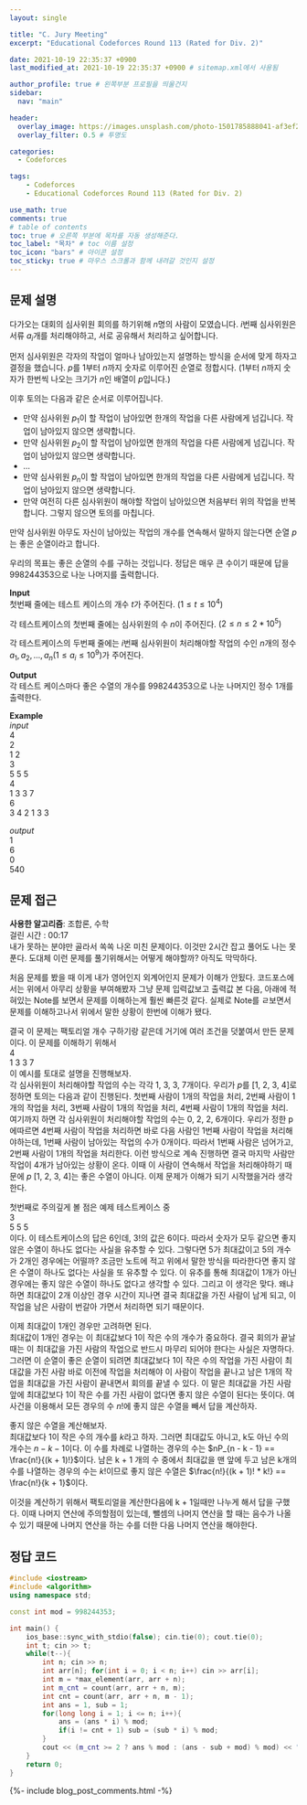 ```yaml
---
layout: single

title: "C. Jury Meeting"
excerpt: "Educational Codeforces Round 113 (Rated for Div. 2)"

date: 2021-10-19 22:35:37 +0900
last_modified_at: 2021-10-19 22:35:37 +0900 # sitemap.xml에서 사용됨

author_profile: true # 왼쪽부분 프로필을 띄울건지
sidebar:
  nav: "main"

header:
  overlay_image: https://images.unsplash.com/photo-1501785888041-af3ef285b470?ixlib=rb-1.2.1&ixid=eyJhcHBfaWQiOjEyMDd9&auto=format&fit=crop&w=1350&q=80
  overlay_filter: 0.5 # 투명도

categories: 
  - Codeforces

tags: 
    - Codeforces
    - Educational Codeforces Round 113 (Rated for Div. 2)

use_math: true
comments: true
# table of contents
toc: true # 오른쪽 부분에 목차를 자동 생성해준다.
toc_label: "목차" # toc 이름 설정
toc_icon: "bars" # 아이콘 설정
toc_sticky: true # 마우스 스크롤과 함께 내려갈 것인지 설정
---
```


## 문제 설명  
다가오는 대회의 심사위원 회의를 하기위해 $n$명의 사람이 모였습니다. $i$번째 심사위원은 서류 $a_i$개를 처리해야하고, 서로 공유해서 처리하고 싶어합니다.  

먼저 심사위원은 각자의 작업이 얼마나 남아있는지 설명하는 방식을 순서에 맞게 하자고 결정을 했습니다. $p$를 $1$부터 $n$까지 숫자로 이루어진 순열로 정합시다. ($1$부터 $n$까지 숫자가 한번씩 나오는 크기가 $n$인 배열이 $p$입니다.)  

이후 토의는 다음과 같은 순서로 이루어집니다.  
* 만약 심사위원 $p_1$이 할 작업이 남아있면 한개의 작업을 다른 사람에게 넘깁니다. 작업이 남아있지 않으면 생략합니다.  
* 만약 심사위원 $p_2$이 할 작업이 남아있면 한개의 작업을 다른 사람에게 넘깁니다. 작업이 남아있지 않으면 생략합니다.  
* ...
* 만약 심사위원 $p_n$이 할 작업이 남아있면 한개의 작업을 다른 사람에게 넘깁니다. 작업이 남아있지 않으면 생략합니다.  
* 만약 여전히 다른 심사위원이 해야할 작업이 남아있으면 처음부터 위의 작업을 반복합니다. 그렇지 않으면 토의를 마칩니다.  

만약 심사위원 아무도 자신이 남아있는 작업의 개수를 연속해서 말하지 않는다면 순열 $p$는 좋은 순열이라고 합니다.  

우리의 목표는 좋은 순열의 수를 구하는 것입니다. 정답은 매우 큰 수이기 때문에 답을 $998 244 353$으로 나눈 나머지를 출력합니다.

__Input__  
첫번째 줄에는 테스트 케이스의 개수 $t$가 주어진다. $(1 \le t \le 10^4)$

각 테스트케이스의 첫번째 줄에는 심사위원의 수 $n$이 주어진다. $(2 \le n \le 2*10^5)$  

각 테스트케이스의 두번째 줄에는 $i$번째 심사위원이 처리해야할 작업의 수인 $n$개의 정수 $a_1, a_2, ..., a_n (1 \le a_i \le 10^9)$가 주어진다.  

__Output__  
각 테스트 케이스마다 좋은 수열의 개수를 $998 244 353$으로 나눈 나머지인 정수 1개를 출력한다. 

__Example__  
_input_  
4  
2  
1 2  
3  
5 5 5  
4  
1 3 3 7  
6  
3 4 2 1 3 3  


_output_  
1  
6  
0  
540  
  
  

## 문제 접근
__사용한 알고리즘__: 조합론, 수학  
걸린 시간 : 00:17  
내가 못하는 분야만 골라서 쏙쏙 나온 미친 문제이다. 이것만 2시간 잡고 풀어도 나는 못푼다. 도대체 이런 문제를 풀기위해서는 어떻게 해야할까? 아직도 막막하다.  

처음 문제를 봤을 때 이게 내가 영어인지 외계어인지 문제가 이해가 안됬다. 코드포스에서는 위에서 아무리 상황을 부여해봤자 그냥 문제 입력값보고 출력값 본 다음, 아래에 적혀있는 Note를 보면서 문제를 이해하는게 훨씬 빠른것 같다. 실제로 Note를 ㄹ보면서 문제를 이해하고나서 위에서 말한 상황이 한번에 이해가 됐다.  

결국 이 문제는 팩토리얼 개수 구하기랑 같은데 거기에 여러 조건을 덧붙여서 만든 문제이다. 이 문제를 이해하기 위해서  
4   
1 3 3 7   
이 예시를 토대로 설명을 진행해보자.  
각 심사위원이 처리해야할 작업의 수는 각각 1, 3, 3, 7개이다. 우리가 $p$를 [1, 2, 3, 4]로 정하면 토의는 다음과 같이 진행된다. 첫번째 사람이 1개의 작업을 처리, 2번째 사람이 1개의 작업을 처리, 3번째 사람이 1개의 작업을 처리, 4번째 사람이 1개의 작업을 처리. 여기까지 하면 각 심사위원이 처리해야할 작업의 수는 0, 2, 2, 6개이다. 우리가 정한 p에따르면 4번째 사람이 작업을 처리하면 바로 다음 사람인 1번째 사람이 작업을 처리해야하는데, 1번째 사람이 남아있는 작업의 수가 0개이다. 따라서 1번째 사람은 넘어가고, 2번째 사람이 1개의 작업을 처리한다. 이런 방식으로 계속 진행하면 결국 마지막 사람만 작업이 4개가 남아있는 상황이 온다. 이때 이 사람이 연속해서 작업을 처리해야하기 때문에 $p$ [1, 2, 3, 4]는 좋은 수열이 아니다. 이제 문제가 이해가 되기 시작했을거라 생각한다.  

첫번째로 주의깊게 볼 점은 예제 테스트케이스 중  
3  
5  5  5  
이다. 이 테스트케이스의 답은 6인데, 3!의 값은 6이다. 따라서 숫자가 모두 같으면 좋지 않은 수열이 하나도 없다는 사실을 유추할 수 있다. 그렇다면 5가 최대값이고 5의 개수가 2개인 경우에는 어떨까? 조금만 노트에 적고 위에서 말한 방식을 따라한다면 좋지 않은 수열이 하나도 없다는 사실을 또 유추할 수 있다. 이 유추를 통해 최대값이 1개가 아닌 경우에는 좋지 않은 수열이 하나도 없다고 생각할 수 있다. 그리고 이 생각은 맞다. 왜냐하면 최대값이 2개 이상인 경우 시간이 지나면 결국 최대값을 가진 사람이 남게 되고, 이 작업을 남은 사람이 번갈아 가면서 처리하면 되기 때문이다.  

이제 최대값이 1개인 경우만 고려하면 된다.  
최대값이 1개인 경우는 이 최대값보다 1이 작은 수의 개수가 중요하다. 결국 회의가 끝날때는 이 최대값을 가진 사람의 작업으로 반드시 마무리 되어야 한다는 사실은 자명하다. 그러면 이 순열이 좋은 순열이 되려면 최대값보다 1이 작은 수의 작업을 가진 사람이 최대값을 가진 사람 바로 이전에 작업을 처리해야 이 사람이 작업을 끝나고 남은 1개의 작업을 최대값을 가진 사람이 끝내면서 회의를 끝낼 수 있다. 이 말은 최대값을 가진 사람 앞에 최대값보다 1이 작은 수를 가진 사람이 없다면 좋지 않은 수열이 된다는 뜻이다. 여사건을 이용해서 모든 경우의 수 $n!$에 좋지 않은 수열을 빼서 답을 계산하자.  

좋지 않은 수열을 계산해보자.  
최대값보다 1이 작은 수의 개수를 $k$라고 하자. 그러면 최대값도 아니고, k도 아닌 수의 개수는 $n - k - 1$이다. 이 수를 차례로 나열하는 경우의 수는 $nP_{n - k - 1} == \frac{n!}{(k + 1)!}$이다. 남은 k + 1 개의 수 중에서 최대값을 맨 앞에 두고 남은 k개의 수를 나열하는 경우의 수는 $k!$이므로 좋지 않은 수열은 $\frac{n!}{(k + 1)! * k!} == \frac{n!}{k + 1}$이다. 

이것을 계산하기 위해서 팩토리얼을 계산한다음에 k + 1일때만 나누게 해서 답을 구했다. 이때 나머지 연산에 주의할점이 있는데, 뺄셈의 나머지 연산을 할 때는 음수가 나올 수 있기 때문에 나머지 연산을 하는 수를 더한 다음 나머지 연산을 해야한다.


## 정답 코드  
```cpp
#include <iostream>
#include <algorithm>
using namespace std;

const int mod = 998244353;

int main() {
    ios_base::sync_with_stdio(false); cin.tie(0); cout.tie(0);
	int t; cin >> t;
	while(t--){
	    int n; cin >> n;
	    int arr[n]; for(int i = 0; i < n; i++) cin >> arr[i];
	    int m = *max_element(arr, arr + n);
	    int m_cnt = count(arr, arr + n, m);
	    int cnt = count(arr, arr + n, m - 1);
	    int ans = 1, sub = 1;
	    for(long long i = 1; i <= n; i++){
	        ans = (ans * i) % mod;
	        if(i != cnt + 1) sub = (sub * i) % mod;
	    }
	    cout << (m_cnt >= 2 ? ans % mod : (ans - sub + mod) % mod) << "\n";
	}
	return 0;
}
```  
{%- include blog_post_comments.html -%}
